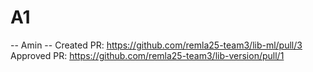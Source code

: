 # A1

-- Amin --
Created PR: https://github.com/remla25-team3/lib-ml/pull/3
Approved PR: https://github.com/remla25-team3/lib-version/pull/1
